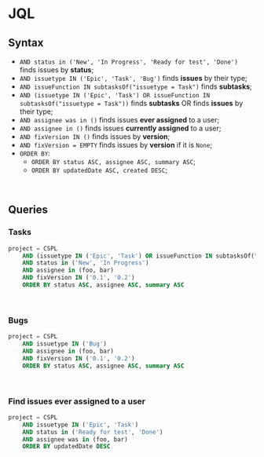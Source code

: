 # JQL
## Syntax
- `AND status in ('New', 'In Progress', 'Ready for test', 'Done')` finds issues by **status**;
- `AND issuetype IN ('Epic', 'Task', 'Bug')` finds **issues** by their type;
- `AND issueFunction IN subtasksOf("issuetype = Task")` finds **subtasks**;
- `AND (issuetype IN ('Epic', 'Task') OR issueFunction IN subtasksOf("issuetype = Task"))` finds **subtasks** OR finds **issues** by their type;
- `AND assignee was in ()` finds issues **ever assigned** to a user;
- `AND assignee in ()` finds issues **currently assigned** to a user;
- `AND fixVersion IN ()` finds issues by **version**;
- `AND fixVersion = EMPTY` finds issues by **version** if it is `None`;
- `ORDER BY`:
  - `ORDER BY status ASC, assignee ASC, summary ASC`;
  - `ORDER BY updatedDate ASC, created DESC`;

<br>

## Queries
### Tasks
```sql
project = CSPL
    AND (issuetype IN ('Epic', 'Task') OR issueFunction IN subtasksOf("issuetype = Task"))
    AND status in ('New', 'In Progress')
    AND assignee in (foo, bar)
    AND fixVersion IN ('0.1', '0.2')
    ORDER BY status ASC, assignee ASC, summary ASC
```

<br>

### Bugs
```sql
project = CSPL
    AND issuetype IN ('Bug')
    AND assignee in (foo, bar)
    AND fixVersion IN ('0.1', '0.2')
    ORDER BY status ASC, assignee ASC, summary ASC
```

<br>

### Find issues ever assigned to a user
```sql
project = CSPL
    AND issuetype IN ('Epic', 'Task')
    AND status in ('Ready for test', 'Done')
    AND assignee was in (foo, bar)
    ORDER BY updatedDate DESC
```
